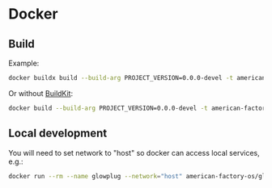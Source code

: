# Docker

## Build

Example:

```bash
docker buildx build --build-arg PROJECT_VERSION=0.0.0-devel -t american-factory-os/glowplug:latest .
```

Or without [BuildKit](https://docs.docker.com/build/):

```bash
docker build --build-arg PROJECT_VERSION=0.0.0-devel -t american-factory-os/glowplug:latest .
```

## Local development

You will need to set network to "host" so docker can access local services, e.g.:

```bash
docker run --rm --name glowplug --network="host" american-factory-os/glowplug:latest start --redis redis://localhost:6379/0 --publish mqtt://localhost:1883
```
